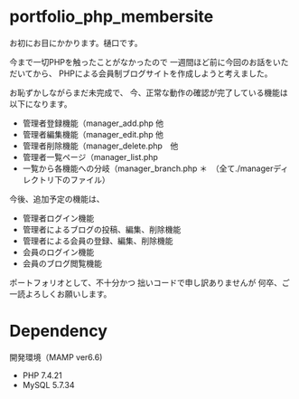 # portfolio_php_membersite
お初にお目にかかります。樋口です。

今まで一切PHPを触ったことがなかったので
一週間ほど前に今回のお話をいただいてから、
PHPによる会員制ブログサイトを作成しようと考えました。

お恥ずかしながらまだ未完成で、
今、正常な動作の確認が完了している機能は以下になります。

* 管理者登録機能（manager_add.php 他
* 管理者編集機能（manager_edit.php 他
* 管理者削除機能（manager_delete.php　他
* 管理者一覧ページ（manager_list.php
* 一覧から各機能への分岐（manager_branch.php
＊　（全て./managerディレクトリ下のファイル）


今後、追加予定の機能は、
* 管理者ログイン機能
* 管理者によるブログの投稿、編集、削除機能
* 管理者による会員の登録、編集、削除機能
* 会員のログイン機能
* 会員のブログ閲覧機能

ポートフォリオとして、不十分かつ
拙いコードで申し訳ありませんが
何卒、ご一読よろしくお願いします。



# Dependency
開発環境（MAMP ver6.6)
* PHP 7.4.21
* MySQL 5.7.34
